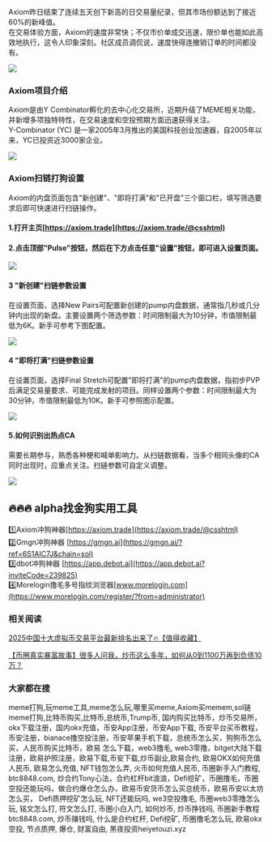 Axiom昨日结束了连续五天创下新高的日交易量纪录，但其市场份额达到了接近60%的新峰值。  
在交易体验方面，Axiom的速度非常快；不仅市价单成交迅速，限价单也能如此高效地执行，这令人印象深刻。社区成员调侃说，速度快得连撤销订单的时间都没有。

[![](https://307e939.webp.li/20250419111653650.png)](https://btc8848.com/top-10-exchanges)

### Axiom项目介绍  
Axiom是由Y Combinator孵化的去中心化交易所，近期升级了MEME相关功能，并新增多项独特特性，在交易速度和空投预期方面迅速获得关注。  
Y-Combinator (YC) 是一家2005年3月推出的美国科技创业加速器，自2005年以来，YC已投资近3000家企业。

[![](https://307e939.webp.li/20250419114513707.png)](https://btc8848.com/top-10-exchanges)

### Axiom扫链打狗设置  
Axiom的内盘页面包含"新创建"、"即将打满"和"已开盘"三个窗口栏，填写筛选要求后即可快速进行扫链操作。

#### 1.打开主页[https://axiom.trade](https://axiom.trade/@csshtml)  

#### 2.点击顶部"Pulse"按钮，然后在下方点击任意"设置"按钮，即可进入设置页面。

[![](https://307e939.webp.li/20250419114619067.png)](https://btc8848.com/top-10-exchanges)

#### 3 "新创建"扫链参数设置  
在设置页面，选择New Pairs可配置新创建的pump内盘数据，通常指几秒或几分钟内出现的新盘。主要设置两个筛选参数：时间限制最大为10分钟，市值限制最低为6K。新手可参考下图配置。

[![](https://307e939.webp.li/axiom-04.png)](https://btc8848.com/top-10-exchanges)

#### 4 "即将打满"扫链参数设置  
在设置页面，选择Final Stretch可配置"即将打满"的pump内盘数据，指初步PVP后满足交易量要求、可能完成发射的项目。同样设置两个参数：时间限制最大为30分钟，市值限制最低为10K。新手可参照图示配置。

[![](https://307e939.webp.li/axiom-05.png)](https://btc8848.com/top-10-exchanges)

#### 5.如何识别出热点CA  
需要长期参与，熟悉各种梗和喊单影响力。从扫链数据看，当多个相同头像的CA同时出现时，应重点关注。扫链参数可自定义调整。

[![](https://307e939.webp.li/GoP6R2waMAAaFJQ.jpeg)](https://btc8848.com/top-10-exchanges)

## 🔥🔥🔥 alpha找金狗实用工具  
1️⃣Axiom冲狗神器[https://axiom.trade](https://axiom.trade/@csshtml)  
2️⃣Gmgn冲狗神器 [https://gmgn.ai](https://gmgn.ai/?ref=6S1AIC7J&chain=sol)  
3️⃣dbot冲狗神器 [https://app.debot.ai](https://app.debot.ai?inviteCode=239825)  
4️⃣Morelogin撸毛多号指纹浏览器[www.morelogin.com](https://www.morelogin.com/register/?from=administrator)  

### 相关阅读  
[2025中国十大虚拟币交易平台最新排名出来了🔥【值得收藏】](https://btc8848.com/top-10-exchanges/)  

[【币圈真实暴富故事】很多人问我，炒币这么多年，如何从0到1100万再到负债10万？](https://heiyetouzi.xyz/biquanstory001/)  

### 大家都在搜  
meme打狗,玩meme工具,meme怎么玩,哪里买meme,Axiom买memem,sol链meme打狗,比特币购买,比特币,总统币,Trump币, 国内购买比特币，炒币交易所，okx下载注册，国内okx充值，币安App注册，币安App下载, 币安平台买币教程，币安注册，bianace撸空投注册，币安苹果手机下载，总统币怎么买，狗狗币怎么买，人民币购买比特币，欧易 怎么下载，web3撸毛, web3零撸，bitget大陆下载注册，欧易护照注册，欧易下载,币安下载,炒币副业,欧易合约, 欧易OKX如何充值人民币, 欧易怎么充值, NFT钱包怎么弄, 火币如何充值人民币, 币圈新手入门教程, btc8848.com, 炒合约Tony心法，合约杠杆bit浪浪，Defi挖矿，币圈撸毛，币圈空投还能玩吗，做合约爆仓怎么办，欧易币安货币怎么买总统币，欧易币安以太坊怎么买， Defi质押挖矿怎么玩, NFT还能玩吗, we3空投撸毛, 币圈web3零撸怎么玩, 铭文怎么打, 符文怎么打, 币圈小白入门, 如何炒币, 炒币挣钱吗, 币圈新手教程btc8848.com, 炒币赚钱吗, 什么是合约杠杆, Defi挖矿, 币圈撸毛怎么玩, 欧易okx空投, 节点质押, 爆仓, 财富自由, 黑夜投资heiyetouzi.xyz